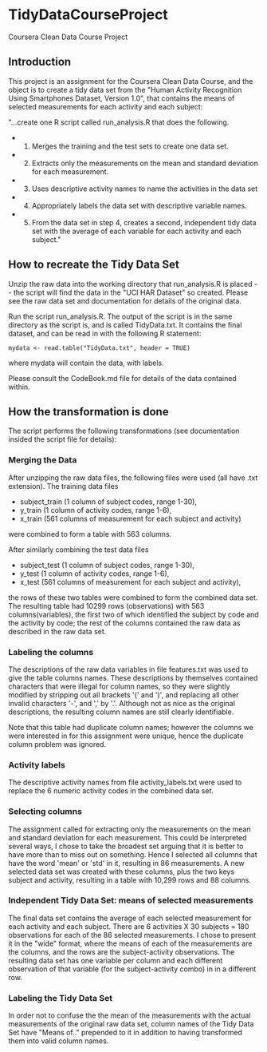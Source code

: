# TidyDataCourseProject
Coursera Clean Data Course Project

## Introduction

This project is an assignment for the Coursera Clean Data Course, and the object is to create a tidy data set from the "Human Activity Recognition Using Smartphones Dataset, Version 1.0", that contains the means of selected measurements for each activity and each subject:

"...create one R script called run_analysis.R that does the following. 
* 1. Merges the training and the test sets to create one data set.
* 2. Extracts only the measurements on the mean and standard deviation for each measurement. 
* 3. Uses descriptive activity names to name the activities in the data set
* 4. Appropriately labels the data set with descriptive variable names. 
* 5. From the data set in step 4, creates a second, independent tidy data set with the average of each variable for each activity and each subject."

## How to recreate the Tidy Data Set

Unzip the raw data into the working directory that run_analysis.R is placed -- the script will find the data in the "UCI HAR Dataset" so created. Please see the raw data set and documentation for details of the original data. 

Run the script run_analysis.R. The output of the script is in the same directory as the script is, and is called TidyData.txt.  It contains the final dataset, and can be read in with the following R statement:
```
mydata <- read.table("TidyData.txt", header = TRUE)
```
where mydata will contain the data, with labels.

Please consult the CodeBook.md file for details of the data contained within.

## How the transformation is done

The script performs the following transformations (see documentation insided the script file for details):

### Merging the Data
After unzipping the raw data files, the following files were used (all have .txt extension).
The training data files
* subject_train (1 column of subject codes, range 1-30), 
* y_train (1 column of activity codes, range 1-6), 
* x_train (561 columns of measurement for each subject and activity) 

were combined to form a table with 563 columns.

After similarly combining the test data files  
* subject_test (1 column of subject codes, range 1-30), 
* y_test (1 column of activity codes, range 1-6), 
* x_test (561 columns of measurement for each subject and activity), 

the rows of these two tables were combined to form the combined data set. The resulting table had 10299 rows (observations) with 563 columns(variables), the first two of which identified the subject by code and the activity by code; the rest of the columns contained the raw data as described in the raw data set.

### Labeling the columns

The descriptions of the raw data variables in file features.txt was used to give the table columns names.  These descriptions by themselves contained characters that were illegal for column names, so they were slightly modified by stripping out all brackets '(' and ')', and replacing all other invalid characters '-', and ',' by '.'.  Although not as nice as the original descriptions, the resulting column names are still clearly identifiable.

Note that this table had duplicate column names; however the columns we were interested in for this assignment were unique, hence the duplicate column problem was ignored.

### Activity labels
The descriptive activity names from file activity_labels.txt were used to replace the 6 numeric activity codes in the combined data set.

### Selecting columns
The assignment called for extracting only the measurements on the mean and standard deviation for each measurement.  This could be interpreted several ways, I chose to take the broadest set arguing that it is better to have more than to miss out on something.  Hence I selected all columns that have the word 'mean' or 'std' in it, resulting in 86 measurements.  A new selected data set was created with these columns, plus the two keys subject and activity, resulting in a table with 10,299 rows and 88 columns.

### Independent Tidy Data Set: means of selected measurements
The final data set contains the average of each selected measurement for each activity and each subject. There are 6 activities X 30 subjects = 180 observations for each of the 86 selected measurements. I chose to present it in the "wide" format, where the means of each of the measurements are the columns, and the rows are the subject-activity observations. The resulting data set has one variable per column and each different observation of that variable (for the subject-activity combo) in in a different row.

### Labeling the Tidy Data Set

In order not to confuse the the mean of the measurements with the actual measurements of the original raw data set, column names of the Tidy Data Set have "Means of.." prepended to it in addition to having transformed them into valid column names.


